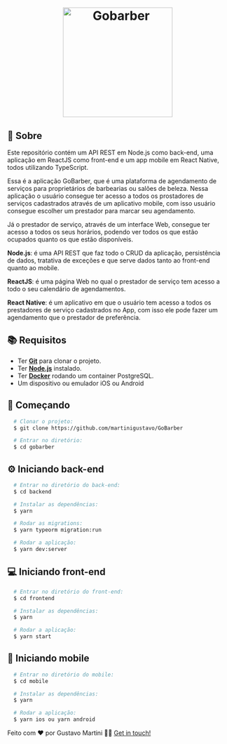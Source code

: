 <h1 align="center">
    <img alt="Gobarber" src="https://ik.imagekit.io/hwyksvj4iv/gobarber_19xmN2BUU.svg" width="250px" />
</h1>

## :page_with_curl: Sobre
Este repositório contém um API REST em Node.js como back-end, uma aplicação em ReactJS como front-end e um app mobile em React Native, todos utilizando TypeScript.

Essa é a aplicação GoBarber, que é uma plataforma de agendamento de serviços para proprietários de barbearias ou salões de beleza. Nessa aplicação o usuário consegue ter acesso a todos os prostadores de serviços cadastrados através de um aplicativo mobile, com isso usuário consegue escolher um prestador para marcar seu agendamento.

Já o prestador de serviço, através de um interface Web, consegue ter acesso a todos os seus horários, podendo ver todos os que estão ocupados quanto os que estão disponíveis.

**Node.js**: é uma API REST que faz todo o CRUD da aplicação, persistência de dados, tratativa de exceções e que serve dados tanto ao front-end quanto ao mobile.

**ReactJS**: é uma página Web no qual o prestador de serviço tem acesso a todo o seu calendário de agendamentos.

**React Native**: é um aplicativo em que o usuário tem acesso a todos os prestadores de serviço cadastrados no App, com isso ele pode fazer um agendamento que o prestador de preferência.

## :books: Requisitos
- Ter [**Git**](https://git-scm.com/) para clonar o projeto.
- Ter [**Node.js**](https://nodejs.org/en/) instalado.
- Ter [**Docker**](https://www.docker.com/) rodando um container PostgreSQL.
- Um dispositivo ou emulador iOS ou Android

## :rocket: Começando
``` bash
  # Clonar o projeto:
  $ git clone https://github.com/martinigustavo/GoBarber

  # Entrar no diretório:
  $ cd gobarber
```

## :gear: Iniciando back-end
```bash
  # Entrar no diretório do back-end:
  $ cd backend

  # Instalar as dependências:
  $ yarn

  # Rodar as migrations:
  $ yarn typeorm migration:run

  # Rodar a aplicação:
  $ yarn dev:server
```

## :computer: Iniciando front-end
```bash
  # Entrar no diretório do front-end:
  $ cd frontend

  # Instalar as dependências:
  $ yarn

  # Rodar a aplicação:
  $ yarn start
```

## :iphone: Iniciando mobile
```bash
  # Entrar no diretório do mobile:
  $ cd mobile

  # Instalar as dependências:
  $ yarn

  # Rodar a aplicação:
  $ yarn ios ou yarn android 
```

Feito com ❤️ por Gustavo Martini 👋🏻 [Get in touch!](https://github.com/martinigustavo)
